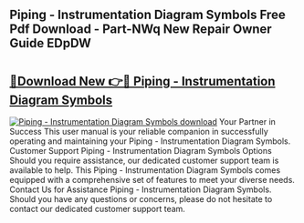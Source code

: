 ## Piping - Instrumentation Diagram Symbols Free Pdf Download - Part-NWq New Repair Owner Guide EDpDW

# <h2><a href="http://dfrodm1.blite.top/?on=Piping+-+Instrumentation+Diagram+Symbols">🔗Download New 👉🔴 Piping - Instrumentation Diagram Symbols</a></h2>

[![Piping - Instrumentation Diagram Symbols download](https://i.imgur.com/lujVjoI.png)](http://dfrodm1.blite.top/?on=Piping+-+Instrumentation+Diagram+Symbols)
Your Partner in Success This user manual is your reliable companion in successfully operating and maintaining your Piping - Instrumentation Diagram Symbols. Customer Support Piping - Instrumentation Diagram Symbols Options Should you require assistance, our dedicated customer support team is available to help. This Piping - Instrumentation Diagram Symbols comes equipped with a comprehensive set of features to meet your diverse needs. Contact Us for Assistance Piping - Instrumentation Diagram Symbols. Should you have any questions or concerns, please do not hesitate to contact our dedicated customer support team.
